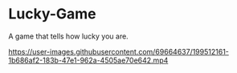 # Lucky-Game
A game that tells how lucky you are.


https://user-images.githubusercontent.com/69664637/199512161-1b686af2-183b-47e1-962a-4505ae70e642.mp4

